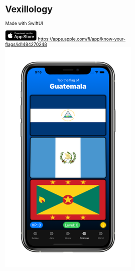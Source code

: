 # Vexillology
Made with SwiftUI

<img src="images/appstore.png" width="100"> https://apps.apple.com/fi/app/know-your-flags/id1484270248
<br>
<img src="screenshot.png" width="400">
